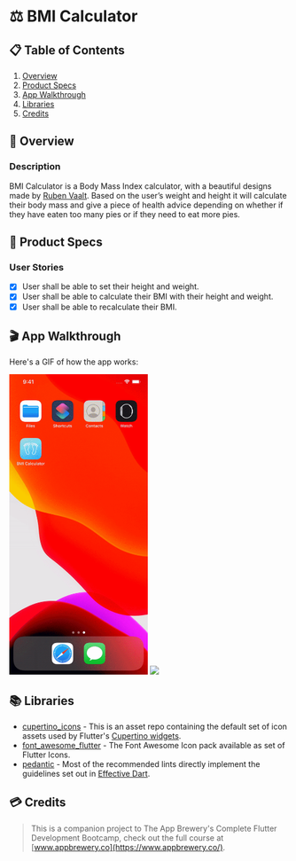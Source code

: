 # ⚖️ BMI Calculator

## 📋 Table of Contents
1. [Overview](#-Overview)
2. [Product Specs](#-Product-Specs)
3. [App Walkthrough](#-App-Walkthrough)
4. [Libraries](#-Libraries)
5. [Credits](#–Credits)

## 👀 Overview
### Description

BMI Calculator is a Body Mass Index calculator, with a beautiful designs made by [Ruben Vaalt](https://dribbble.com/shots/4585382-Simple-BMI-Calculator). Based on the user’s weight and height it will calculate their body mass and give a piece of health advice depending on whether if they have eaten too many pies or if they need to eat more pies.

## 📕 Product Specs
### User Stories

- [x] User shall be able to set their height and weight.
- [x] User shall be able to calculate their BMI with their height and weight.
- [x] User shall be able to recalculate their BMI.

## 🎬 App Walkthrough

Here's a GIF of how the app works:

<img src="https://raw.githubusercontent.com/py415/app-resources/master/GIFs/flutter/ios/flutter-ios-bmi-calculator.gif" width="250" />

<img src="https://raw.githubusercontent.com/py415/app-resources/master/GIFs/flutter/android/flutter-android-bmi-calculator.gif" width="250" />

## 📚 Libraries

- [cupertino_icons](https://github.com/flutter/cupertino_icons) - This is an asset repo containing the default set of icon assets used by Flutter's [Cupertino widgets](https://github.com/flutter/flutter/tree/master/packages/flutter/lib/src/cupertino).
- [font_awesome_flutter](https://github.com/fluttercommunity/font_awesome_flutter) - The Font Awesome Icon pack available as set of Flutter Icons.
- [pedantic](https://github.com/dart-lang/pedantic) - Most of the recommended lints directly implement the guidelines set out in [Effective Dart](https://dart.dev/guides/language/effective-dart).

## 💳 Credits

>This is a companion project to The App Brewery's Complete Flutter Development Bootcamp, check out the full course at [www.appbrewery.co](https://www.appbrewery.co/).
